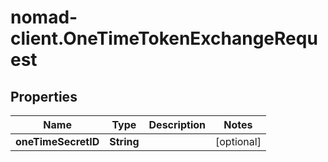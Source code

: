 # nomad-client.OneTimeTokenExchangeRequest

## Properties

Name | Type | Description | Notes
------------ | ------------- | ------------- | -------------
**oneTimeSecretID** | **String** |  | [optional] 


